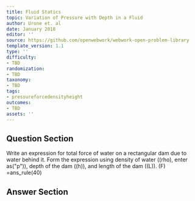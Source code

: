 ```yaml
---
title: Fluid Statics
topic: Variation of Pressure with Depth in a Fluid
author: Urone et. al
date: January 2018
editor: ''
source: https://github.com/openwebwork/webwork-open-problem-library
template_version: 1.1
type: ''
difficulty:
- TBD
randomization:
- TBD
taxonomy:
- TBD
tags:
- pressureforcedensityheight
outcomes:
- TBD
assets: ''
---
```


## Question Section 

Write an expression for total force of water on a rectangular dam due to water behind it. Form the expression using density of water ((rho), enter as("p")), depth of the dam ((h)), and length of the dam ((L)). 
(F) =ans_rule(40)



## Answer Section

